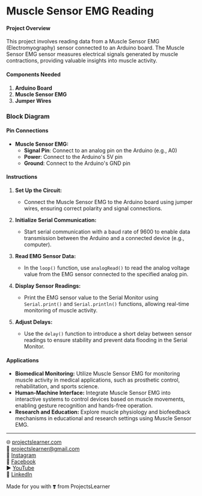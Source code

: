# Muscle Sensor EMG Reading

#### Project Overview

This project involves reading data from a Muscle Sensor EMG (Electromyography) sensor connected to an Arduino board. The Muscle Sensor EMG sensor measures electrical signals generated by muscle contractions, providing valuable insights into muscle activity.

#### Components Needed

1. **Arduino Board**
2. **Muscle Sensor EMG**
3. **Jumper Wires**

### Block Diagram



#### Pin Connections

- **Muscle Sensor EMG:**
  - **Signal Pin**: Connect to an analog pin on the Arduino (e.g., A0)
  - **Power**: Connect to the Arduino's 5V pin
  - **Ground**: Connect to the Arduino's GND pin

#### Instructions

1. **Set Up the Circuit:**
   - Connect the Muscle Sensor EMG to the Arduino board using jumper wires, ensuring correct polarity and signal connections.

2. **Initialize Serial Communication:**
   - Start serial communication with a baud rate of 9600 to enable data transmission between the Arduino and a connected device (e.g., computer).

3. **Read EMG Sensor Data:**
   - In the `loop()` function, use `analogRead()` to read the analog voltage value from the EMG sensor connected to the specified analog pin.

4. **Display Sensor Readings:**
   - Print the EMG sensor value to the Serial Monitor using `Serial.print()` and `Serial.println()` functions, allowing real-time monitoring of muscle activity.

5. **Adjust Delays:**
   - Use the `delay()` function to introduce a short delay between sensor readings to ensure stability and prevent data flooding in the Serial Monitor.

#### Applications

- **Biomedical Monitoring:** Utilize Muscle Sensor EMG for monitoring muscle activity in medical applications, such as prosthetic control, rehabilitation, and sports science.
- **Human-Machine Interface:** Integrate Muscle Sensor EMG into interactive systems to control devices based on muscle movements, enabling gesture recognition and hands-free operation.
- **Research and Education:** Explore muscle physiology and biofeedback mechanisms in educational and research settings using Muscle Sensor EMG.

---

🌐 [projectslearner.com](https://www.projectslearner.com)  
📧 [projectslearner@gmail.com](mailto:projectslearner@gmail.com)  
📸 [Instagram](https://www.instagram.com/projectslearner/)  
📘 [Facebook](https://www.facebook.com/projectslearner)  
▶️ [YouTube](https://www.youtube.com/@ProjectsLearner)  
📘 [LinkedIn](https://www.linkedin.com/in/projectslearner)  

Made for you with ❣️ from ProjectsLearner